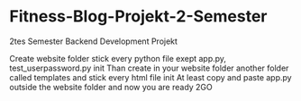 # Fitness-Blog-Projekt-2-Semester
2tes Semester Backend Development Projekt


Create website folder stick every python file exept app.py, test_userpassword.py init
Than create in your website folder another folder called templates and stick every html file init
At least copy and paste app.py outside the website folder and now you are ready 2GO
